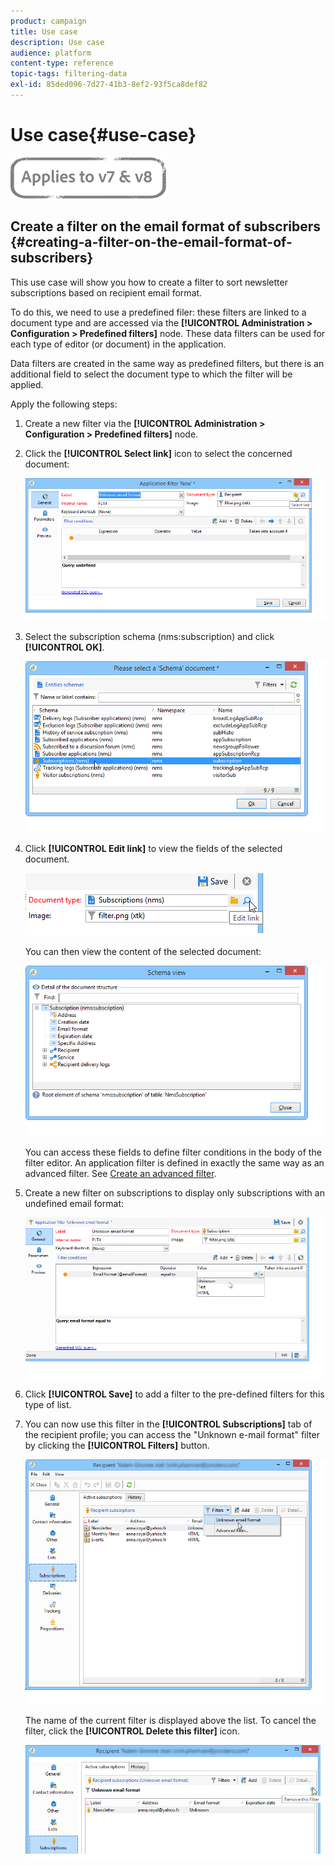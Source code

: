 ```yaml
---
product: campaign
title: Use case
description: Use case
audience: platform
content-type: reference
topic-tags: filtering-data
exl-id: 85ded096-7d27-41b3-8ef2-93f5ca8def82
---
```

# Use case{#use-case}

![](../../assets/common.svg)

## Create a filter on the email format of subscribers {#creating-a-filter-on-the-email-format-of-subscribers}

This use case will show you how to create a filter to sort newsletter subscriptions based on recipient email format.

To do this, we need to use a predefined filer: these filters are linked to a document type and are accessed via the **[!UICONTROL Administration > Configuration > Predefined filters]** node. These data filters can be used for each type of editor (or document) in the application.

Data filters are created in the same way as predefined filters, but there is an additional field to select the document type to which the filter will be applied.

Apply the following steps:

1. Create a new filter via the **[!UICONTROL Administration > Configuration > Predefined filters]** node.
1. Click the **[!UICONTROL Select link]** icon to select the concerned document:

   ![](assets/s_ncs_user_filter_choose_schema.png)

1. Select the subscription schema (nms:subscription) and click **[!UICONTROL OK]**.

   ![](assets/s_ncs_user_filter_select_schema.png)

1. Click **[!UICONTROL Edit link]** to view the fields of the selected document.

   ![](assets/s_ncs_user_filter_edit_schema.png)

   You can then view the content of the selected document:

   ![](assets/s_ncs_user_filter_view_schema.png)

   You can access these fields to define filter conditions in the body of the filter editor. An application filter is defined in exactly the same way as an advanced filter. See [Create an advanced filter](../../platform/using/creating-filters.md#creating-an-advanced-filter).

1. Create a new filter on subscriptions to display only subscriptions with an undefined email format:

   ![](assets/s_ncs_user_filter_parameters.png)

1. Click **[!UICONTROL Save]** to add a filter to the pre-defined filters for this type of list.
1. You can now use this filter in the **[!UICONTROL Subscriptions]** tab of the recipient profile; you can access the "Unknown e-mail format" filter by clicking the **[!UICONTROL Filters]** button.

   ![](assets/s_ncs_user_filter_on_events.png)

   The name of the current filter is displayed above the list. To cancel the filter, click the **[!UICONTROL Delete this filter]** icon.

   ![](assets/s_ncs_user_filter_on_subscriptions.png)
